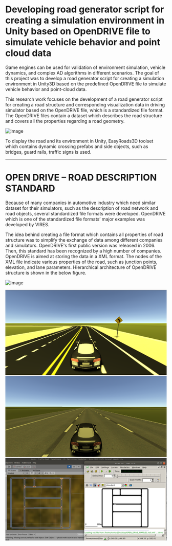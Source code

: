 # Developing road generator script for creating a simulation environment in Unity based on OpenDRIVE file to simulate vehicle behavior and point cloud data

Game engines can be used for validation of environment simulation, vehicle dynamics, and complex AD algorithms in different scenarios. The goal of this project was to develop a road generator script for creating a simulation environment in Unity3D based on the predefined OpenDRIVE file to simulate vehicle behavior and point-cloud data.


This research work focuses on the development of a road generator script for creating a road structure and corresponding visualization data in driving simulator based on the OpenDRIVE file, which is a standardized file format. The OpenDRIVE files contain a dataset which describes the road structure and covers all the properties regarding a road geometry.


![image](https://user-images.githubusercontent.com/29532729/113411704-cc8c2680-93b6-11eb-8141-b8b7f7225606.png)

To display the road and its environment in Unity, EasyRoads3D toolset which contains dynamic crossing prefabs and side objects, such as bridges, guard rails, traffic signs is used. 


______________________________________________________________________________________________________________________________________________________
# OPEN DRIVE – ROAD DESCRIPTION STANDARD 

Because of many companies in automotive industry which need similar dataset for their simulators, such as the description of road network and road objects, several standardized file formats were developed. OpenDRIVE which is one of the standardized file formats’ major examples was developed by VIRES. 

The idea behind creating a file format which contains all properties of road structure was to simplify the exchange of data among different companies and simulators. OpenDRIVE's first public version was released in 2006. Then, this standard has been recognized by a high number of companies. OpenDRIVE is aimed at storing the data in a XML format. The nodes of the XML file indicate various properties of the road, such as junction points, elevation, and lane parameters. Hierarchical architecture of OpenDRIVE structure is shown in the below figure.


![image](https://user-images.githubusercontent.com/29532729/113411818-0a894a80-93b7-11eb-8ef8-8cd8f72dfde8.png)


<img src="https://raw.githubusercontent.com/IngTIKNA/Unity_OpenDrive_SimEnv/main/pics/MultiLane/1_1.png">

<img src="https://raw.githubusercontent.com/IngTIKNA/Unity_OpenDrive_SimEnv/main/pics/MultiLane/1_2.png">

<img src="https://raw.githubusercontent.com/IngTIKNA/Unity_OpenDrive_SimEnv/main/pics/MultiLane/verification.png">
